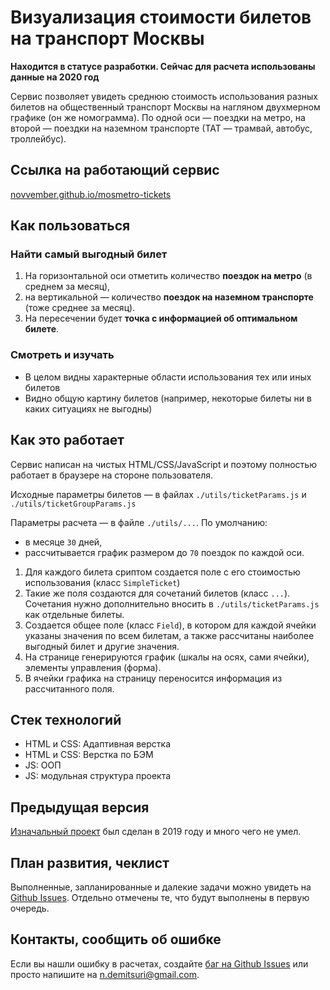 # Визуализация стоимости билетов на транспорт Москвы

**Находится в статусе разработки. Сейчас для расчета использованы данные на 2020 год**

Сервис позволяет увидеть среднюю стоимость использования разных билетов на общественный транспорт Москвы на нагляном двухмерном графике (он же номограмма). По одной оси — поездки на метро, на второй — поездки на наземном транспорте (ТАТ — трамвай, автобус, троллейбус).

## Ссылка на работающий сервис
[novvember.github.io/mosmetro-tickets](https://novvember.github.io/mosmetro-tickets/)

## Как пользоваться
### Найти самый выгодный билет

1. На горизонтальной оси отметить количество **поездок на метро** (в среднем за месяц),
2. на вертикальной — количество **поездок на наземном транспорте** (тоже среднее за месяц).
3. На пересечении будет **точка с информацией об оптимальном билете**.

### Смотреть и изучать
* В целом видны характерные области использования тех или иных билетов
* Видно общую картину билетов (например, некоторые билеты ни в каких ситуациях не выгодны)


## Как это работает
Сервис написан на чистых HTML/CSS/JavaScript и поэтому полностью работает в браузере на стороне пользователя.

Исходные параметры билетов — в файлах `./utils/ticketParams.js` и `./utils/ticketGroupParams.js`

Параметры расчета — в файле `./utils/...`. По умолчанию:
* в месяце `30` дней,
* рассчитывается график размером до `70` поездок по каждой оси.

1. Для каждого билета сриптом создается поле с его стоимостью использования (класс `SimpleTicket`)
2. Такие же поля создаются для сочетаний билетов (класс `...`). Сочетания нужно дополнительно вносить в `./utils/ticketParams.js` как отдельные билеты.
3. Создается общее поле (класс `Field`), в котором для каждой ячейки указаны значения по всем билетам, а также рассчитаны наиболее выгодный билет и другие значения.
4. На странице генерируются график (шкалы на осях, сами ячейки), элементы управления (форма).
5. В ячейки графика на страницу переносится информация из рассчитанного поля.

## Стек технологий
* HTML и CSS: Адаптивная верстка
* HTML и CSS: Верстка по БЭМ
* JS: ООП
* JS: модульная структура проекта

## Предыдущая версия
[Изначальный проект](https://github.com/novvember/mosmetro-tickets/releases/tag/1.19) был сделан в 2019 году и много чего не умел.

## План развития, чеклист
Выполненные, запланированные и далекие задачи можно увидеть на [Github Issues](https://github.com/novvember/mosmetro-tickets/issues). Отдельно отмечены те, что будут выполнены в первую очередь.

## Контакты, сообщить об ошибке
Если вы нашли ошибку в расчетах, создайте [баг на Github Issues](https://github.com/novvember/mosmetro-tickets/issues) или просто напишите на n.demitsuri@gmail.com.
